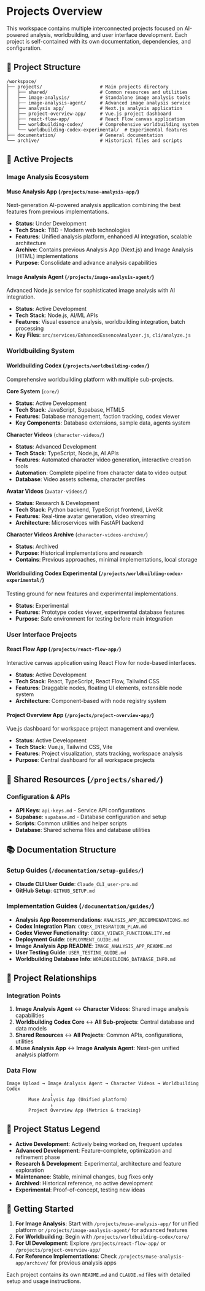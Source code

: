 # Projects Overview

This workspace contains multiple interconnected projects focused on AI-powered analysis, worldbuilding, and user interface development. Each project is self-contained with its own documentation, dependencies, and configuration.

## 📁 Project Structure

```
/workspace/
├── projects/                     # Main projects directory
│   ├── shared/                   # Common resources and utilities
│   ├── image-analysis/           # Standalone image analysis tools
│   ├── image-analysis-agent/     # Advanced image analysis service
│   ├── analysis app/             # Next.js analysis application  
│   ├── project-overview-app/     # Vue.js project dashboard
│   ├── react-flow-app/           # React Flow canvas application
│   ├── worldbuilding-codex/      # Comprehensive worldbuilding system
│   └── worldbuilding-codex-experimental/  # Experimental features
├── documentation/                # General documentation
└── archive/                      # Historical files and scripts
```

## 🚀 Active Projects

### Image Analysis Ecosystem

#### **Muse Analysis App** (`/projects/muse-analysis-app/`)
Next-generation AI-powered analysis application combining the best features from previous implementations.
- **Status**: Under Development
- **Tech Stack**: TBD - Modern web technologies
- **Features**: Unified analysis platform, enhanced AI integration, scalable architecture
- **Archive**: Contains previous Analysis App (Next.js) and Image Analysis (HTML) implementations
- **Purpose**: Consolidate and advance analysis capabilities

#### **Image Analysis Agent** (`/projects/image-analysis-agent/`)
Advanced Node.js service for sophisticated image analysis with AI integration.
- **Status**: Active Development
- **Tech Stack**: Node.js, AI/ML APIs
- **Features**: Visual essence analysis, worldbuilding integration, batch processing
- **Key Files**: `src/services/EnhancedEssenceAnalyzer.js`, `cli/analyze.js`

### Worldbuilding System

#### **Worldbuilding Codex** (`/projects/worldbuilding-codex/`)
Comprehensive worldbuilding platform with multiple sub-projects.

**Core System** (`core/`)
- **Status**: Active Development
- **Tech Stack**: JavaScript, Supabase, HTML5
- **Features**: Database management, faction tracking, codex viewer
- **Key Components**: Database extensions, sample data, agents system

**Character Videos** (`character-videos/`)
- **Status**: Advanced Development
- **Tech Stack**: TypeScript, Node.js, AI APIs
- **Features**: Automated character video generation, interactive creation tools
- **Automation**: Complete pipeline from character data to video output
- **Database**: Video assets schema, character profiles

**Avatar Videos** (`avatar-videos/`)
- **Status**: Research & Development
- **Tech Stack**: Python backend, TypeScript frontend, LiveKit
- **Features**: Real-time avatar generation, video streaming
- **Architecture**: Microservices with FastAPI backend

**Character Videos Archive** (`character-videos-archive/`)
- **Status**: Archived
- **Purpose**: Historical implementations and research
- **Contains**: Previous approaches, minimal implementations, local storage

#### **Worldbuilding Codex Experimental** (`/projects/worldbuilding-codex-experimental/`)
Testing ground for new features and experimental implementations.
- **Status**: Experimental
- **Features**: Prototype codex viewer, experimental database features
- **Purpose**: Safe environment for testing before main integration

### User Interface Projects

#### **React Flow App** (`/projects/react-flow-app/`)
Interactive canvas application using React Flow for node-based interfaces.
- **Status**: Active Development
- **Tech Stack**: React, TypeScript, React Flow, Tailwind CSS
- **Features**: Draggable nodes, floating UI elements, extensible node system
- **Architecture**: Component-based with node registry system

#### **Project Overview App** (`/projects/project-overview-app/`)
Vue.js dashboard for workspace project management and overview.
- **Status**: Active Development
- **Tech Stack**: Vue.js, Tailwind CSS, Vite
- **Features**: Project visualization, stats tracking, workspace analysis
- **Purpose**: Central dashboard for all workspace projects

## 🔧 Shared Resources (`/projects/shared/`)

### Configuration & APIs
- **API Keys**: `api-keys.md` - Service API configurations
- **Supabase**: `supabase.md` - Database configuration and setup
- **Scripts**: Common utilities and helper scripts
- **Database**: Shared schema files and database utilities

## 📚 Documentation Structure

### Setup Guides (`/documentation/setup-guides/`)
- **Claude CLI User Guide**: `Claude_CLI_user-pro.md`
- **GitHub Setup**: `GITHUB_SETUP.md`

### Implementation Guides (`/documentation/guides/`)
- **Analysis App Recommendations**: `ANALYSIS_APP_RECOMMENDATIONS.md`
- **Codex Integration Plan**: `CODEX_INTEGRATION_PLAN.md`
- **Codex Viewer Functionality**: `CODEX_VIEWER_FUNCTIONALITY.md`
- **Deployment Guide**: `DEPLOYMENT_GUIDE.md`
- **Image Analysis App README**: `IMAGE_ANALYSIS_APP_README.md`
- **User Testing Guide**: `USER_TESTING_GUIDE.md`
- **Worldbuilding Database Info**: `WORLDBUILDING_DATABASE_INFO.md`

## 🔄 Project Relationships

### Integration Points
1. **Image Analysis Agent** ↔ **Character Videos**: Shared image analysis capabilities
2. **Worldbuilding Codex Core** ↔ **All Sub-projects**: Central database and data models
3. **Shared Resources** ↔ **All Projects**: Common APIs, configurations, utilities
4. **Muse Analysis App** ↔ **Image Analysis Agent**: Next-gen unified analysis platform

### Data Flow
```
Image Upload → Image Analysis Agent → Character Videos → Worldbuilding Codex
                ↓
        Muse Analysis App (Unified platform)
                ↓
        Project Overview App (Metrics & tracking)
```

## 🚦 Project Status Legend
- **Active Development**: Actively being worked on, frequent updates
- **Advanced Development**: Feature-complete, optimization and refinement phase  
- **Research & Development**: Experimental, architecture and feature exploration
- **Maintenance**: Stable, minimal changes, bug fixes only
- **Archived**: Historical reference, no active development
- **Experimental**: Proof-of-concept, testing new ideas

## 🎯 Getting Started

1. **For Image Analysis**: Start with `/projects/muse-analysis-app/` for unified platform or `/projects/image-analysis-agent/` for advanced features
2. **For Worldbuilding**: Begin with `/projects/worldbuilding-codex/core/`
3. **For UI Development**: Explore `/projects/react-flow-app/` or `/projects/project-overview-app/`
4. **For Reference Implementations**: Check `/projects/muse-analysis-app/archive/` for previous analysis apps

Each project contains its own `README.md` and `CLAUDE.md` files with detailed setup and usage instructions.